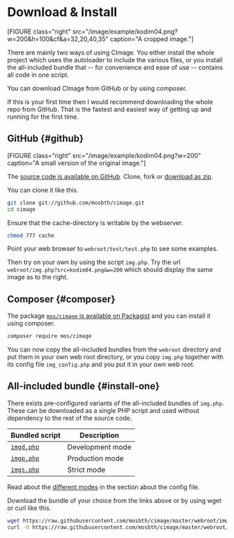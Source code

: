 Download & Install
======================================

[FIGURE class="right" src="/image/example/kodim04.png?w=200&h=100&cf&a=32,20,40,35" caption="A cropped image."]

There are mainly two ways of using CImage. You either install the whole project which uses the autoloader to include the various files, or you install the all-included bundle that -- for convenience and ease of use -- contains all code in one script.

You can download CImage from GitHub or by using composer.

If this is your first time then I would recommend downloading the whole repo from GitHub. That is the fastest and easiest way of getting up and running for the first time.



GitHub {#github}
--------------------------------------

[FIGURE class="right" src="/image/example/kodim04.png?w=200" caption="A small version of the original image."]

The [source code is available on GitHub](https://github.com/mosbth/cimage). Clone, fork or [download as zip](https://github.com/mosbth/cimage/archive/master.zip). 

You can clone it like this.

```bash
git clone git://github.com/mosbth/cimage.git
cd cimage
```

Ensure that the cache-directory is writable by the webserver.

```bash
chmod 777 cache
```

Point your web browser to `webroot/test/test.php` to see some examples.

Then try on your own by using the script `img.php`. Try the url `webroot/img.php?src=kodim04.png&w=200` which should display the same image as to the right.



Composer {#composer}
--------------------------------------

The package [`mos/cimage` is available on Packagist](https://packagist.org/packages/mos/cimage) and you can install it using composer.

```bash
composer require mos/cimage
```

You can now copy the all-included bundles from the `webroot` directory and put them in your own web root directory, or you copy `img.php` together with its config file `img_config.php` and you put it in your own web root. 



All-included bundle {#install-one}
--------------------------------------

There exists pre-configured variants of the all-included bundles of `img.php`. These can be downloaded as a single PHP script and used without dependency to the rest of the source code.

| Bundled script | Description | 
|----------------|-------------|
| [`imgd.php`](https://github.com/mosbth/cimage/blob/master/webroot/imgd.php)     | Development mode | 
| [`imgp.php`](https://github.com/mosbth/cimage/blob/master/webroot/imgp.php)     | Production mode | 
| [`imgs.php`](https://github.com/mosbth/cimage/blob/master/webroot/imgs.php)     | Strict mode | 

Read about the [different modes](doc/config-file#mode) in the section about the config file.

Download the bundle of your choice from the links above or by using wget or curl like this.

```bash
wget https://raw.githubusercontent.com/mosbth/cimage/master/webroot/imgd.php
curl -O https://raw.githubusercontent.com/mosbth/cimage/master/webroot/imgd.php
```
